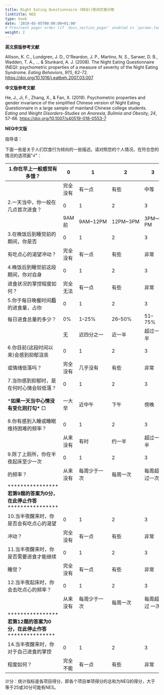 ```yaml
---
title: Night Eating Questionnaire (NEQ)/夜间饮食问卷
linktitle: NEQ
type: book
date: '2019-05-05T00:00:00+01:00'
# Prev/next pager order (if `docs_section_pager` enabled in `params.toml`)
weight: 2
---
```


**英文原版参考文献**

Allison, K. C., Lundgren, J. D., O'Reardon, J. P., Martino, N. S., Sarwer, D. B., Wadden, T. A., ... & Stunkard, A. J. (2008). The Night Eating Questionnaire (NEQ): psychometric properties of a measure of severity of the Night Eating Syndrome. *Eating Behaviors*, *9*(1), 62-72. https://doi.org/10.1016/j.eatbeh.2007.03.007

**中文版参考文献**

He, J., Ji, F., Zhang, X., & Fan, X. (2019). Psychometric properties and gender invariance of the simplified Chinese version of Night Eating Questionnaire in a large sample of mainland Chinese college students. *Eating and Weight Disorders-Studies on Anorexia, Bulimia and Obesity, 24*, 57-66. https://doi.org/10.1007/s40519-018-0553-7

**NEQ中文版**

指导语：

下面一些是关于人们饮食行为倾向的一些描述。请对照您的个人情况，在符合您的情况的选项画"√"：

| 1.你在早上一般感觉有多饿？                                   | 0        | 1            | 2        | 3             | 4          |
| ------------------------------------------------------------ | -------- | ------------ | -------- | ------------- | ---------- |
|                                                              | 完全没有 | 有一点       | 有些     | 中等          | 非常       |
| 2.一天当中，你一般在几点首次进食？                           | 0        | 1            | 2        | 3             | 4          |
|                                                              | 9AM前    | 9AM~12PM     | 12PM~3PM | 3PM~6 PM      | 6PM后      |
| 3.在晚饭后到睡觉前的期间，你是否                             | 0        | 1            | 2        | 3             | 4          |
| 有吃点心的渴望冲动？                                         | 完全没有 | 有一点       | 有些     | 非常          | 极度       |
| 4.晚饭后到睡觉前这段期间，你对自身                           | 0        | 1            | 2        | 3             | 4          |
| 进食状况的掌控程度如何？                                     | 完全无法 | 有一点       | 有些     | 非常          | 完全       |
| 5.你于每日晚餐时间**后**的进食量，占你                       | 0        | 1            | 2        | 3             | 4          |
| 每日进食总量的多少？                                         | 0%       | 1–25%        | 26–50%   | 51–75%        | 76–100%    |
|                                                              | 无       | 近四分之一   | 近一半   | 超过一半      | 几乎全部   |
| 6.你目前(这段时间以来)会感到抑郁沮丧                         | 0        | 1            | 2        | 3             | 4          |
| 或情绪低落吗？                                               | 完全没有 | 几乎没有     | 有些     | 非常          | 极度       |
| 7.当你感到抑郁时，是在何时心情会较低落？                     | 0        | 1            | 2        | 3             | 4          |
| ***如果一天当中心情没有变化则打勾\*** □                      | 一大早   | 近中午       | 下午     | 傍晚          | 晚上／深夜 |
| 8.你有感到入睡或睡眠维持困难的频率？                         | 0        | 1            | 2        | 3             | 4          |
|                                                              | 从来没有 | 有时         | 约一半   | 超过一半      | 每晚       |
| 9.除了上厕所，你在半夜起床至少一次                           | 0        | 1            | 2        | 3             | 4          |
| 的频率？                                                     | 从来没有 | 每周少于一次 | 每周一次 | 每周超过一次  | 每晚       |
| **************** **若第9题的答案为0分，在此停止作答** **************** |          |              |          |               |            |
| 10.当半夜醒来时，你是否会有吃点心的渴望                      | 0        | 1            | 2        | 3             | 4          |
| 冲动？                                                       | 完全没有 | 有一点       | 有些     | 非常          | 极度       |
| 11.当半夜醒来时，你是否需要进食才能继续                      | 0        | 1            | 2        | 3             | 4          |
| 睡觉？                                                       | 完全没有 | 有一点       | 有些     | 非常          | 极度       |
| 12.当半夜起床时，你会去吃点心的频率？                        | 0        | 1            | 2        | 3             | 4          |
|                                                              | 从来没有 | 每周少于一次 | 每周一次 | 每周超过 一次 | 每晚       |
| **************** **若第12题的答案为0分，在此停止作答** *************** |          |              |          |               |            |
| 14.当半夜醒来时，你对于自己进食的掌控                        | 0        | 1            | 2        | 3             | 4          |
| 程度如何？                                                   | 完全不能 | 有一点       | 有些     | 非常          | 完全       |

计分：统计指标是各项目得分，即各个项目单项得分的总和为NEQ的得分，大于等于25或30分可能有NES。
